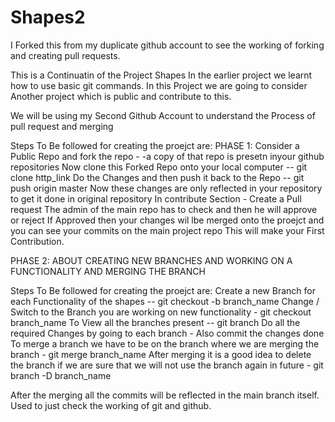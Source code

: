# Shapes2

I Forked this from my duplicate github account to see the working of forking and creating pull requests.

This is  a Continuatin of the Project Shapes
In the earlier project we learnt how to use basic git commands.
In this Project we are going to consider Another project which is public and contribute to this.

We will be using my Second Github Account to understand the Process of pull request and merging

Steps To Be followed for creating the proejct are:
PHASE 1:
  Consider a Public Repo and fork the repo - -a copy of that repo is presetn inyour github repositories
  Now clone this Forked Repo onto your local computer -- git clone http_link
  Do the Changes and then push it back to the Repo -- git push origin master
  Now these changes are only reflected in your repository to get it done in original repository
  In contribute Section - Create a Pull request
  The admin of the main repo has to check and then he will approve or reject
  If Approved then your changes wil lbe merged onto the proejct and you can see your commits on the main project repo
  This will make your First Contribution.

PHASE 2:
ABOUT CREATING NEW BRANCHES AND WORKING ON A FUNCTIONALITY AND MERGING THE BRANCH


Steps To Be followed for creating the proejct are:
  Create a new Branch for each Functionality of the shapes -- git checkout -b branch_name
  Change / Switch to the Branch you are working on new functionality - git checkout branch_name
  To View all the branches present -- git branch
  Do all the required Changes by going to each branch - Also commit the changes done
  To merge a branch we have to be on the branch where we are merging the branch - git merge branch_name
  After merging it is a good idea to delete the branch if we are sure that we will not use the branch again in future - git branch -D branch_name
  
  After the merging all the commits will be reflected in the main branch itself.
  Used to just check the working of git and github.
  
